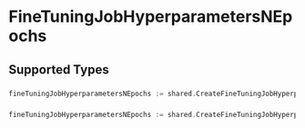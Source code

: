 # FineTuningJobHyperparametersNEpochs


## Supported Types

### 

```go
fineTuningJobHyperparametersNEpochs := shared.CreateFineTuningJobHyperparametersNEpochsStr(string{/* values here */})
```

### 

```go
fineTuningJobHyperparametersNEpochs := shared.CreateFineTuningJobHyperparametersNEpochsInteger(int64{/* values here */})
```

